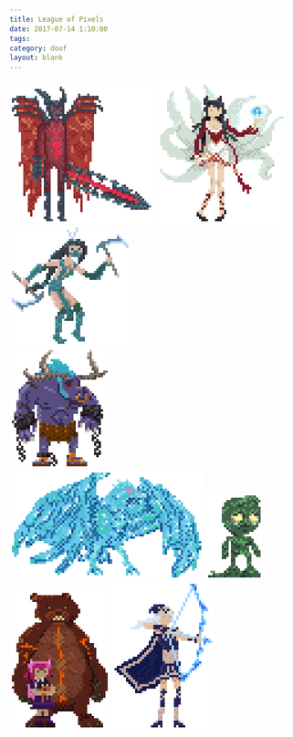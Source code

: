 ```yaml
---
title: League of Pixels
date: 2017-07-14 1:10:00
tags:
category: doof
layout: blank
---
```


<img class="picture" src="/img/league-of-pixels/aatrox.gif" alt=""/>
<img class="picture" src="/img/league-of-pixels/ahri.gif" alt=""/>
<img class="picture" src="/img/league-of-pixels/akali.gif" alt=""/>

<br>

<img class="picture" src="/img/league-of-pixels/alistar.gif" alt=""/>
<img class="picture" src="/img/league-of-pixels/anivia.gif" alt=""/>
<img class="picture" src="/img/league-of-pixels/amumu.gif" alt=""/>

<br>

<img class="picture" src="/img/league-of-pixels/annie.gif" alt=""/>
<img class="picture" src="/img/league-of-pixels/ashe.gif" alt=""/>
